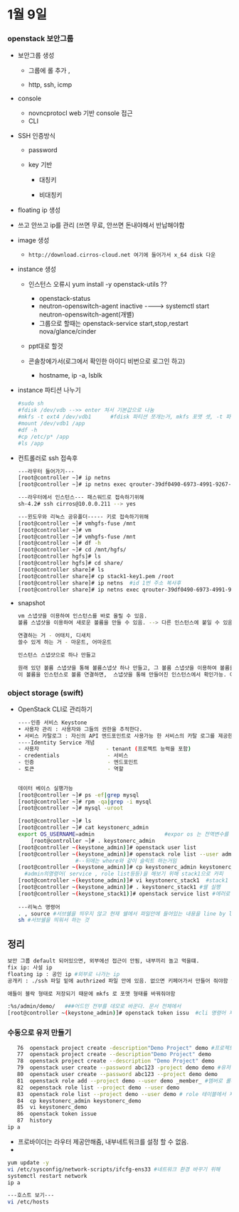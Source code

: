 # 1월 9일

### openstack 보안그룹

- 보안그룹 생성

  - 그룹에 롤 추가 ,

  - http, ssh, icmp
  
    

- console

  - novncprotocl web 기반 console 접근
  - CLI

- SSH 인증방식

  - password

  - key 기반

    - 대칭키

    - 비대칭키

* floating ip 생성
  
* 쓰고 안쓰고 ip를 관리 (쓰면 무료, 안쓰면 돈내야해서 반납해야함
  
* image 생성

  * ```
    http://download.cirros-cloud.net 여기에 들어가서 x_64 disk 다운 
    ```

- instance 생성

  - 인스턴스 오류시 yum install -y openstack-utils ??

    - openstack-status
    - neutron-openswitch-agent inactive ----> systemctl start neutron-openswitch-agent(개별)
    - 그룹으로 할때는 openstack-service start,stop,restart nova/glance/cinder 

  - ppt대로 할것

  - 콘솔창에가서(로그에서 확인한 아이디 비번으로 로그인 하고)

    - hostname, ip -a, lsblk
  
- instance 파티션 나누기

  ```bash
  #sudo sh
  #fdisk /dev/vdb -->> enter 쳐서 기본값으로 나눔
  #mkfs -t ext4 /dev/vdb1      #fdisk 파티션 쪼개는거, mkfs 포맷 셋, -t 파일시스템 지정, ext4 그 형태 
  #mount /dev/vdb1 /app
  #df -h
  #cp /etc/p* /app
  #ls /app
  ```

* 컨트롤러로 ssh 접속후

  ```bash
  ---라우터 들어가기---
  [root@controller ~]# ip netns
  [root@controller ~]# ip netns exec qrouter-39df0490-6973-4991-9267-3941d7739162 /bin/sh
  
  ---라우터에서 인스턴스--- 패스워드로 접속하기위해
  sh-4.2# ssh cirros@10.0.0.211 --> yes
  
  ---윈도우와 리눅스 공유폴더----- 키로 접속하기위해
  [root@controller ~]# vmhgfs-fuse /mnt
  [root@controller ~]# vm
  [root@controller ~]# vmhgfs-fuse /mnt
  [root@controller ~]# df -h
  [root@controller ~]# cd /mnt/hgfs/
  [root@controller hgfs]# ls
  [root@controller hgfs]# cd share/
  [root@controller share]# ls
  [root@controller share]# cp stack1-key1.pem /root
  [root@controller share]# ip netns  #id 1번 주소 복사후
  [root@controller share]# ip netns exec qrouter-39df0490-6973-4991-9267-3941d7739162 ssh -i /root/stack1-key1.pem cirros@10.0.0.211
  ```

* snapshot 

  ```bash
  vm 스냅샷을 이용하여 인스턴스를 바로 올릴 수 있음.
  볼륨 스냅샷을 이용하여 새로운 볼륨을 만들 수 있음. --> 다른 인스턴스에 붙일 수 있음
  
  연결하는 거 - 어태치, 디새치
  쓸수 있게 하는 거 - 마운트, 어마운트
  
  인스턴스 스냅샷으로 하나 만들고
  
  원래 있던 볼륨 스냅샷을 통해 볼륨스냅샷 하나 만들고, 그 볼룸 스냅샷을 이용하여 볼륨을 하나 더 만듬
  이 볼륨을 인스턴스로 볼룸 연결하면,  스냅샷을 통해 만들어진 인스턴스에서 확인가능. 이 볼륨의 데이터를 인스턴스의 폴더안으로 마운트 .
  ```

###  object storage (swift)

* OpenStack CLI로 관리하기

  ```bash
  ----인증 서비스 Keystone
  • 사용자 관리 : 사용자와 그들의 권한을 추적한다. 
  • 서비스 카탈로그 : 자신의 API 엔드포인트로 사용가능 한 서비스의 카탈 로그를 제공한다.
  ----Identity Service 개념 
  - 사용자                     - tenant (프로젝트 능력을 포함)
  - credentials               - 서비스
  - 인증                       - 엔드포인트
  - 토큰                       - 역할
   
  
  데이터 베이스 실행가능
  [root@controller ~]# ps -ef|grep mysql
  [root@controller ~]# rpm -qa|grep -i mysql
  [root@controller ~]# mysql -uroot
  
  [root@controller ~]# ls
  [root@controller ~]# cat keystonerc_admin 
  export OS_USERNAME=admin                      #expor os 는 전역변수를 의미함
      [root@controller ~]# . keystonerc_admin 
  [root@controller ~(keystone_admin)]# openstack user list
  [root@controller ~(keystone_admin)]# openstack role list --user admin --project admin
                    #--뒤에는 where와 같이 슬릭트 하는거임
  [root@controller ~(keystone_admin)]# cp keystonerc_admin keystonerc_stack1
    #admin의명령어( service , role list등등)을 해보기 위해 stack1으로 카피
  [root@controller ~(keystone_admin)]# vi keystonerc_stack1  #stack1 아이디 등 admin-->stack1으로 수정)
  [root@controller ~(keystone_admin)]# . keystonerc_stack1 #쉘 실행
  [root@controller ~(keystone_stack1)]# openstack service list #에러로 안됨 . 왜냐하면 이 명령어는 admin 관리자 입장에서만 가능함
                    
  ---리눅스 명령어
  . , source #서브쉘을 띄우지 않고 현재 쉘에서 파일안에 들어있는 내용을 line by line 형태로 읽어들이면서 자동으로 실행시켜주는 리눅스 명령어
  sh #서브쉘을 띄워서 하는 것 
  ```

  

## 정리

```bash
보안 그룹 default 되어있으면, 외부에선 접근이 안됨, 내부끼리 놀고 먹을떄.
fix ip: 사설 ip
floating ip : 공인 ip #외부로 나가는 ip
공개키 : ./ssh 파일 밑에 authrized 파일 안에 있음. 없으면 키페어가서 만들어 줘야함 vi로 들어가서

애들이 블락 형태로 저장되기 때문에 mkfs 로 포맷 형태를 바꿔줘야함  

:%s/admin/demo/   ###어드민 전부를 데모로 바꾼다. 문서 전체에서
[root@controller ~(keystone_admin)]# openstack token issu  #cli 명령어 제대로 되나 확인
```



### 수동으로 유저 만들기

```bash
   76  openstack project create -description"Demo Project" demo #프로젝트 데모 생성
   77  openstack project create --description"Demo Project" demo
   78  openstack project create --description "Demo Project" demo
   79  openstack user create --password abc123 -project demo demo #유저 데모 생성
   80  openstack user create --password abc123 --project demo demo
   81  openstack role add --project demo --user demo _member_ #멤버로 롤테이블에 추가 
   82  oepenstack role list --project demo --user demo
   83  openstack role list --project demo --user demo # role 테이블에서 쟤들 가져와라
   84  cp keystonerc_admin keystonerc_demo
   85  vi keystonerc_demo 
   86  openstack token issue
   87  history
ip a
```

* 프로바이더는 라우터 제공안해줌, 내부네트워크를 설정 할 수 없음.
* 

```bash
yum update -y
vi /etc/sysconfig/network-scripts/ifcfg-ens33 #네트워크 환경 바꾸기 위해
systemctl restart network
ip a

---호스트 보기---
vi /etc/hosts
```


